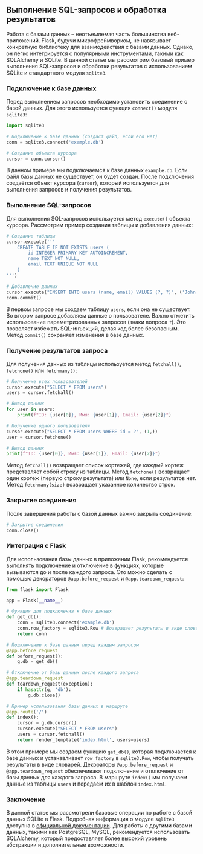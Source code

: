 ## Выполнение SQL-запросов и обработка результатов

Работа с базами данных – неотъемлемая часть большинства веб-приложений. Flask, будучи микрофреймворком, не навязывает конкретную библиотеку для взаимодействия с базами данных. Однако, он легко интегрируется с популярными инструментами, такими как SQLAlchemy и SQLite. В данной статье мы рассмотрим базовый пример выполнения SQL-запросов и обработки результатов с использованием SQLite и стандартного модуля `sqlite3`.

### Подключение к базе данных

Перед выполнением запросов необходимо установить соединение с базой данных. Для этого используется функция `connect()` модуля `sqlite3`:

```python
import sqlite3

# Подключение к базе данных (создаст файл, если его нет)
conn = sqlite3.connect('example.db')

# Создание объекта курсора
cursor = conn.cursor()
```

В данном примере мы подключаемся к базе данных `example.db`. Если файл базы данных не существует, он будет создан. После подключения создаётся объект курсора (`cursor`), который используется для выполнения запросов и получения результатов.

### Выполнение SQL-запросов

Для выполнения SQL-запросов используется метод `execute()` объекта курсора. Рассмотрим пример создания таблицы и добавления данных:

```python
# Создание таблицы
cursor.execute('''
    CREATE TABLE IF NOT EXISTS users (
        id INTEGER PRIMARY KEY AUTOINCREMENT,
        name TEXT NOT NULL,
        email TEXT UNIQUE NOT NULL
    )
''')

# Добавление данных
cursor.execute("INSERT INTO users (name, email) VALUES (?, ?)", ('John Doe', 'john.doe@example.com'))
conn.commit()
```

В первом запросе мы создаем таблицу `users`, если она не существует. Во втором запросе добавляем данные о пользователе. Важно отметить использование параметризованных запросов (знаки вопроса `?`). Это позволяет избежать SQL-инъекций, делая код более безопасным. Метод `commit()` сохраняет изменения в базе данных.

### Получение результатов запроса

Для получения данных из таблицы используется метод `fetchall()`, `fetchone()` или `fetchmany()`:

```python
# Получение всех пользователей
cursor.execute("SELECT * FROM users")
users = cursor.fetchall()

# Вывод данных
for user in users:
    print(f"ID: {user[0]}, Имя: {user[1]}, Email: {user[2]}")

# Получение одного пользователя
cursor.execute("SELECT * FROM users WHERE id = ?", (1,))
user = cursor.fetchone()

# Вывод данных
print(f"ID: {user[0]}, Имя: {user[1]}, Email: {user[2]}")
```

Метод `fetchall()` возвращает список кортежей, где каждый кортеж представляет собой строку из таблицы. Метод `fetchone()` возвращает один кортеж (первую строку результата) или `None`, если результатов нет. Метод `fetchmany(size)` возвращает указанное количество строк.

### Закрытие соединения

После завершения работы с базой данных важно закрыть соединение:

```python
# Закрытие соединения
conn.close()
```

### Интеграция с Flask

Для использования базы данных в приложении Flask, рекомендуется выполнять подключение и отключение в функциях, которые вызываются до и после каждого запроса. Это можно сделать с помощью декораторов `@app.before_request` и `@app.teardown_request`:

```python
from flask import Flask

app = Flask(__name__)

# Функция для подключения к базе данных
def get_db():
    conn = sqlite3.connect('example.db')
    conn.row_factory = sqlite3.Row # Возвращает результаты в виде словарей
    return conn

# Подключение к базе данных перед каждым запросом
@app.before_request
def before_request():
    g.db = get_db()

# Отключение от базы данных после каждого запроса
@app.teardown_request
def teardown_request(exception):
    if hasattr(g, 'db'):
        g.db.close()

# Пример использования базы данных в маршруте
@app.route('/')
def index():
    cursor = g.db.cursor()
    cursor.execute("SELECT * FROM users")
    users = cursor.fetchall()
    return render_template('index.html', users=users)
```

В этом примере мы создаем функцию `get_db()`, которая подключается к базе данных и устанавливает `row_factory` в `sqlite3.Row`, чтобы получать результаты в виде словарей. Декораторы `@app.before_request` и `@app.teardown_request` обеспечивают подключение и отключение от базы данных для каждого запроса. В маршруте `index()` мы получаем данные из таблицы `users` и передаем их в шаблон `index.html`.

### Заключение

В данной статье мы рассмотрели базовые операции по работе с базой данных SQLite в Flask. Подробная информация о модуле `sqlite3` доступна в [официальной документации](https://docs.python.org/3/library/sqlite3.html). Для работы с другими базами данных, такими как PostgreSQL, MySQL, рекомендуется использовать SQLAlchemy, который предоставляет более высокий уровень абстракции и дополнительные возможности. 
